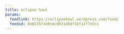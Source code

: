 ```yaml
---
title: eclipse howl
params:
  feedlink: https://eclipsehowl.wordpress.com/feed/
  feedid: 8e6535f3e0c6cd031d84f16fa1f7e5cc
---
```

